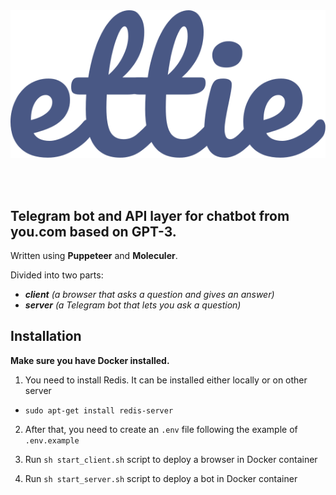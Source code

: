 </br>
</br>

<p align="center"><img src="./logo.svg"/></p>
</br>
</br>

## Telegram bot and API layer for chatbot from you.com based on **GPT-3**.
Written using **Puppeteer** and **Moleculer**.

Divided into two parts:
- ***client** (a browser that asks a question and gives an answer)*
- ***server** (a Telegram bot that lets you ask a question)*

## Installation
**Make sure you have Docker installed.**

1. You need to install Redis. It can be installed either locally or on other server

- `sudo apt-get install redis-server`

2. After that, you need to create an `.env` file following the example of `.env.example`

3. Run `sh start_client.sh` script to deploy a browser in Docker container

3. Run `sh start_server.sh` script to deploy a bot in Docker container

